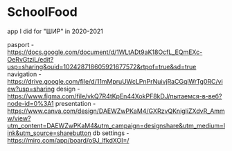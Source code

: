 # SchoolFood
app I did for "ШИР" in 2020-2021

pasport - https://docs.google.com/document/d/1WLtADt9aK18OcfL_EQmEXc-OeRvGtziL/edit?usp=sharing&ouid=102428718605921677572&rtpof=true&sd=true
navigation - https://drive.google.com/file/d/11mMpruUWcLPnPrNuivjRaCGqiWrTg0RC/view?usp=sharing
design - https://www.figma.com/file/vkQ7R4tKpEn44XokPF8kDJ/пытаемся-в-веб?node-id=0%3A1
presentation - https://www.canva.com/design/DAEWZwPKaM4/GXRzvQKnigIiZXdvR_Ammw/view?utm_content=DAEWZwPKaM4&utm_campaign=designshare&utm_medium=link&utm_source=sharebutton
db settings - https://miro.com/app/board/o9J_lfkdXOI=/
